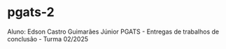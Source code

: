 # pgats-2

Aluno: Edson Castro Guimarães Júnior
PGATS - Entregas de trabalhos de conclusão - Turma 02/2025
